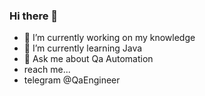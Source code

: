 ### Hi there 👋

- 🔭 I’m currently working on my knowledge
- 🌱 I’m currently learning Java
- 💬 Ask me about Qa Automation
- reach me...
- telegram @QaEngineer
